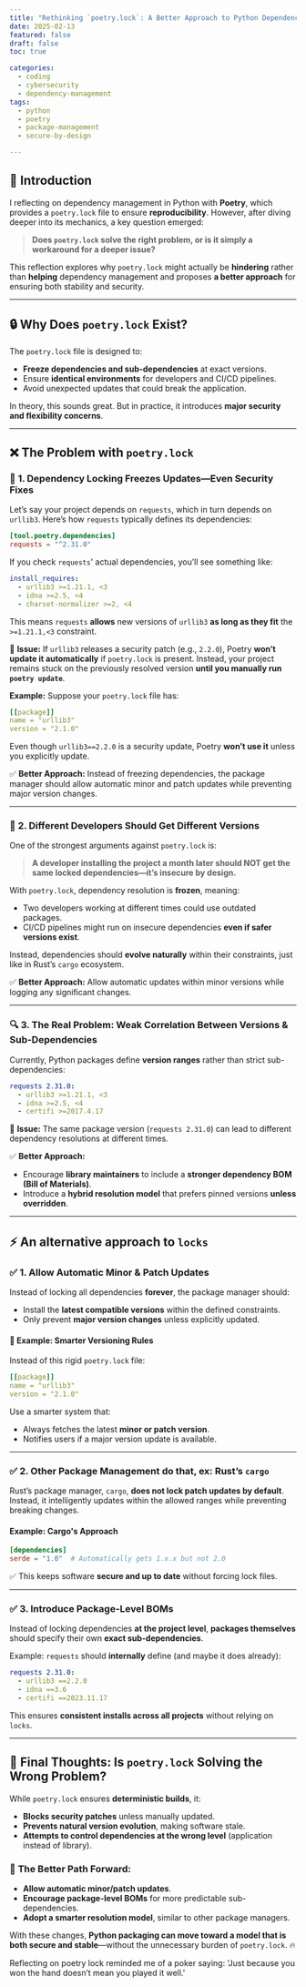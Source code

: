 ```yaml
---
title: "Rethinking `poetry.lock`: A Better Approach to Python Dependency Management" 
date: 2025-02-13
featured: false
draft: false 
toc: true

categories:
  - coding
  - cybersecurity
  - dependency-management
tags:
  - python
  - poetry
  - package-management
  - secure-by-design

---
```



## **📌 Introduction**

I reflecting on dependency management in Python with **Poetry**, which provides a `poetry.lock` file to ensure **reproducibility**. However, after diving deeper into its mechanics, a key question emerged:

> **Does `poetry.lock` solve the right problem, or is it simply a workaround for a deeper issue?**

This reflection explores why `poetry.lock` might actually be **hindering** rather than **helping** dependency management and proposes **a better approach** for ensuring both stability and security.

---

## **🔒 Why Does `poetry.lock` Exist?**

The `poetry.lock` file is designed to:
- **Freeze dependencies and sub-dependencies** at exact versions.
- Ensure **identical environments** for developers and CI/CD pipelines.
- Avoid unexpected updates that could break the application.

In theory, this sounds great. But in practice, it introduces **major security and flexibility concerns**.

---

## **❌ The Problem with `poetry.lock`**

### 🚨 **1. Dependency Locking Freezes Updates—Even Security Fixes**

Let’s say your project depends on `requests`, which in turn depends on `urllib3`. Here’s how `requests` typically defines its dependencies:

```toml
[tool.poetry.dependencies]
requests = "^2.31.0"
```

If you check `requests`' actual dependencies, you’ll see something like:

```yaml
install_requires:
  - urllib3 >=1.21.1, <3
  - idna >=2.5, <4
  - charset-normalizer >=2, <4
```

This means `requests` **allows** new versions of `urllib3` **as long as they fit** the `>=1.21.1,<3` constraint.

🚨 **Issue:** If `urllib3` releases a security patch (e.g., `2.2.0`), Poetry **won’t update it automatically** if `poetry.lock` is present. Instead, your project remains stuck on the previously resolved version **until you manually run `poetry update`**.

**Example:** Suppose your `poetry.lock` file has:

```yaml
[[package]]
name = "urllib3"
version = "2.1.0"
```

Even though `urllib3==2.2.0` is a security update, Poetry **won’t use it** unless you explicitly update.

✅ **Better Approach:** Instead of freezing dependencies, the package manager should allow automatic minor and patch updates while preventing major version changes.

---

### 🔄 **2. Different Developers Should Get Different Versions**

One of the strongest arguments against `poetry.lock` is:

> **A developer installing the project a month later should NOT get the same locked dependencies—it’s insecure by design.**

With `poetry.lock`, dependency resolution is **frozen**, meaning:
- Two developers working at different times could use outdated packages.
- CI/CD pipelines might run on insecure dependencies **even if safer versions exist**.

Instead, dependencies should **evolve naturally** within their constraints, just like in Rust’s `cargo` ecosystem.

✅ **Better Approach:** Allow automatic updates within minor versions while logging any significant changes.

---

### 🔍 **3. The Real Problem: Weak Correlation Between Versions & Sub-Dependencies**

Currently, Python packages define **version ranges** rather than strict sub-dependencies:

```yaml
requests 2.31.0:
  - urllib3 >=1.21.1, <3
  - idna >=2.5, <4
  - certifi >=2017.4.17
```

🚨 **Issue:** The same package version (`requests 2.31.0`) can lead to different dependency resolutions at different times.

✅ **Better Approach:**
- Encourage **library maintainers** to include a **stronger dependency BOM (Bill of Materials)**.
- Introduce a **hybrid resolution model** that prefers pinned versions **unless overridden**.

---

## **⚡ An alternative approach to  `locks`**

### ✅ **1. Allow Automatic Minor & Patch Updates**
Instead of locking all dependencies **forever**, the package manager should:
- Install the **latest compatible versions** within the defined constraints.
- Only prevent **major version changes** unless explicitly updated.

#### 🔧 **Example: Smarter Versioning Rules**
Instead of this rigid `poetry.lock` file:
```yaml
[[package]]
name = "urllib3"
version = "2.1.0"
```

Use a smarter system that:
- Always fetches the latest **minor or patch version**.
- Notifies users if a major version update is available.

---

### ✅ **2. Other Package Management do that, ex: Rust’s `cargo`**
Rust’s package manager, `cargo`, **does not lock patch updates by default**. Instead, it intelligently updates within the allowed ranges while preventing breaking changes.

#### **Example: Cargo's Approach**
```toml
[dependencies]
serde = "1.0"  # Automatically gets 1.x.x but not 2.0
```

✅ This keeps software **secure and up to date** without forcing lock files.

---

### ✅ **3. Introduce Package-Level BOMs**
Instead of locking dependencies **at the project level**, **packages themselves** should specify their own **exact sub-dependencies**.

Example: `requests` should **internally** define (and maybe it does already):

```yaml
requests 2.31.0:
  - urllib3 ==2.2.0
  - idna ==3.6
  - certifi ==2023.11.17
```
This ensures **consistent installs across all projects** without relying on `locks`.

---

## **🔮 Final Thoughts: Is `poetry.lock` Solving the Wrong Problem?**

While `poetry.lock` ensures **deterministic builds**, it:
- **Blocks security patches** unless manually updated.
- **Prevents natural version evolution**, making software stale.
- **Attempts to control dependencies at the wrong level** (application instead of library).

### 🚀 **The Better Path Forward**:
- **Allow automatic minor/patch updates**.
- **Encourage package-level BOMs** for more predictable sub-dependencies.
- **Adopt a smarter resolution model**, similar to other package managers.

With these changes, **Python packaging can move toward a model that is both secure and stable**—without the unnecessary burden of `poetry.lock`. 🔥

Reflecting on poetry lock reminded me of a poker saying: 'Just because you won the hand doesn’t mean you played it well.'




